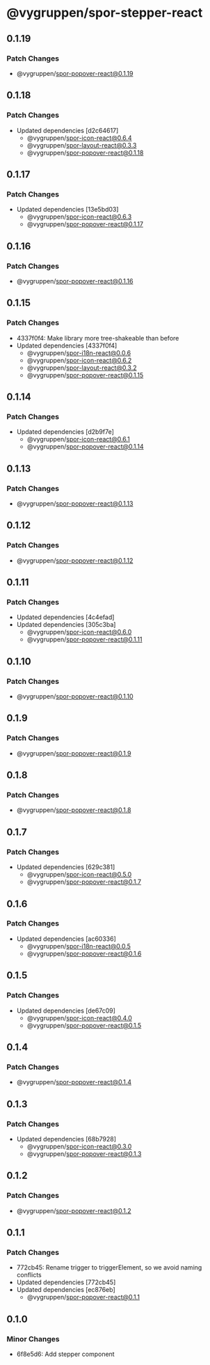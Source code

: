 # @vygruppen/spor-stepper-react

## 0.1.19

### Patch Changes

- @vygruppen/spor-popover-react@0.1.19

## 0.1.18

### Patch Changes

- Updated dependencies [d2c64617]
  - @vygruppen/spor-icon-react@0.6.4
  - @vygruppen/spor-layout-react@0.3.3
  - @vygruppen/spor-popover-react@0.1.18

## 0.1.17

### Patch Changes

- Updated dependencies [13e5bd03]
  - @vygruppen/spor-icon-react@0.6.3
  - @vygruppen/spor-popover-react@0.1.17

## 0.1.16

### Patch Changes

- @vygruppen/spor-popover-react@0.1.16

## 0.1.15

### Patch Changes

- 4337f0f4: Make library more tree-shakeable than before
- Updated dependencies [4337f0f4]
  - @vygruppen/spor-i18n-react@0.0.6
  - @vygruppen/spor-icon-react@0.6.2
  - @vygruppen/spor-layout-react@0.3.2
  - @vygruppen/spor-popover-react@0.1.15

## 0.1.14

### Patch Changes

- Updated dependencies [d2b9f7e]
  - @vygruppen/spor-icon-react@0.6.1
  - @vygruppen/spor-popover-react@0.1.14

## 0.1.13

### Patch Changes

- @vygruppen/spor-popover-react@0.1.13

## 0.1.12

### Patch Changes

- @vygruppen/spor-popover-react@0.1.12

## 0.1.11

### Patch Changes

- Updated dependencies [4c4efad]
- Updated dependencies [305c3ba]
  - @vygruppen/spor-icon-react@0.6.0
  - @vygruppen/spor-popover-react@0.1.11

## 0.1.10

### Patch Changes

- @vygruppen/spor-popover-react@0.1.10

## 0.1.9

### Patch Changes

- @vygruppen/spor-popover-react@0.1.9

## 0.1.8

### Patch Changes

- @vygruppen/spor-popover-react@0.1.8

## 0.1.7

### Patch Changes

- Updated dependencies [629c381]
  - @vygruppen/spor-icon-react@0.5.0
  - @vygruppen/spor-popover-react@0.1.7

## 0.1.6

### Patch Changes

- Updated dependencies [ac60336]
  - @vygruppen/spor-i18n-react@0.0.5
  - @vygruppen/spor-popover-react@0.1.6

## 0.1.5

### Patch Changes

- Updated dependencies [de67c09]
  - @vygruppen/spor-icon-react@0.4.0
  - @vygruppen/spor-popover-react@0.1.5

## 0.1.4

### Patch Changes

- @vygruppen/spor-popover-react@0.1.4

## 0.1.3

### Patch Changes

- Updated dependencies [68b7928]
  - @vygruppen/spor-icon-react@0.3.0
  - @vygruppen/spor-popover-react@0.1.3

## 0.1.2

### Patch Changes

- @vygruppen/spor-popover-react@0.1.2

## 0.1.1

### Patch Changes

- 772cb45: Rename trigger to triggerElement, so we avoid naming conflicts
- Updated dependencies [772cb45]
- Updated dependencies [ec876eb]
  - @vygruppen/spor-popover-react@0.1.1

## 0.1.0

### Minor Changes

- 6f8e5d6: Add stepper component
